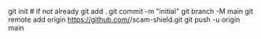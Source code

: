 git init                  # if not already
git add .
git commit -m "initial"
git branch -M main
git remote add origin https://github.com/<your-username>/scam-shield.git
git push -u origin main
